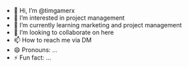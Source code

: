 - 👋 Hi, I’m @timgamerx
- 👀 I’m interested in project management
- 🌱 I’m currently learning marketing and project management
- 💞️ I’m looking to collaborate on here
- 📫 How to reach me via DM
- 😄 Pronouns: ...
- ⚡ Fun fact: ...

<!---
timgamerx/timgamerx is a ✨ special ✨ repository because its `README.md` (this file) appears on your GitHub profile.
You can click the Preview link to take a look at your changes.
--->
